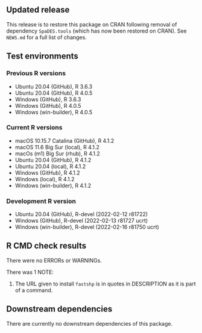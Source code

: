 ## Updated release

This release is to restore this package on CRAN following removal of dependency `SpaDES.tools` (which has now been restored on CRAN).
See `NEWS.md` for a full list of changes.

## Test environments

### Previous R versions
* Ubuntu 20.04                 (GitHub), R 3.6.3
* Ubuntu 20.04                 (GitHub), R 4.0.5
* Windows                      (GitHub), R 3.6.3
* Windows                      (GitHub), R 4.0.5
* Windows                 (win-builder), R 4.0.5

### Current R versions
* macOS 10.15.7 Catalina       (GitHub), R 4.1.2
* macOS 11.6 Big Sur            (local), R 4.1.2
* macOs (m1) Big Sur             (rhub), R 4.1.2
* Ubuntu 20.04                 (GitHub), R 4.1.2
* Ubuntu 20.04                  (local), R 4.1.2
* Windows                      (GitHub), R 4.1.2
* Windows                       (local), R 4.1.2
* Windows                 (win-builder), R 4.1.2

### Development R version
* Ubuntu 20.04                 (GitHub), R-devel (2022-02-12 r81722)
* Windows                      (GitHub), R-devel (2022-02-13 r81727 ucrt)
* Windows                 (win-builder), R-devel (2022-02-16 r81750 ucrt)

## R CMD check results

There were no ERRORs or WARNINGs.

There was 1 NOTE:

1. The URL given to install `fastshp` is in quotes in DESCRIPTION as it is part of a command.

## Downstream dependencies

There are currently no downstream dependencies of this package.
